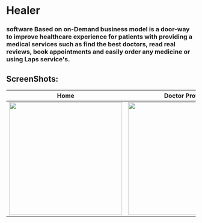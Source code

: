 # Healer



<h3>
software Based on on-Demand business model is a door-way to improve healthcare experience for patients with providing a medical services such as find the best doctors, read real reviews, book appointments and easily order any medicine or using Laps service&#39;s.</h3>
<h2>
ScreenShots:</h2>



Home             |  Doctor Profile |  Medicene Profile |  Cart |  Checkout
:-------------------------:|:-------------------------:|:-------------------------:|:-------------------------:|:-------------------------:
<img src="https://user-images.githubusercontent.com/29665433/89322512-98743080-d684-11ea-8605-e39d9459db2e.png" height="300">  | <img src="https://user-images.githubusercontent.com/29665433/89322641-cbb6bf80-d684-11ea-8a7a-6678d9802fd9.png" height="300"> | <img src="https://user-images.githubusercontent.com/29665433/89322724-f3a62300-d684-11ea-8a1b-0d36d5f8b28a.png" height="300"> | <img src="https://user-images.githubusercontent.com/29665433/89322810-1801ff80-d685-11ea-93f0-c6e5f1c8b267.png" height="300"> | <img src="https://user-images.githubusercontent.com/29665433/89322870-2f40ed00-d685-11ea-913f-a14e2bd165e9.png" height="300">
